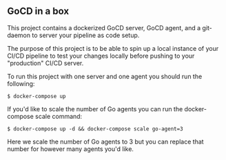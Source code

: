 ## GoCD in a box

This project contains a dockerized GoCD server, GoCD agent, and a git-daemon to server your pipeline as code setup.

The purpose of this project is to be able to spin up a local instance of your CI/CD pipeline to test your changes locally before pushing to your "production" CI/CD server.

To run this project with one server and one agent you should run the following:

`$ docker-compose up`

If you'd like to scale the number of Go agents you can run the docker-compose scale command:

`$ docker-compose up -d && docker-compose scale go-agent=3`

Here we scale the number of Go agents to 3 but you can replace that number for however many agents you'd like.

